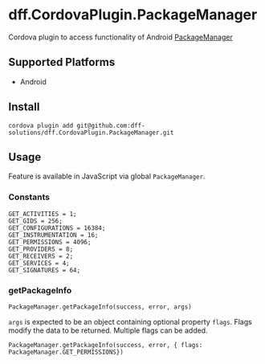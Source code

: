 # dff.CordovaPlugin.PackageManager

Cordova plugin to access functionality of Android [PackageManager](http://developer.android.com/reference/android/content/pm/PackageManager.html "PackageManager")

## Supported Platforms
  * Android
  
## Install

    cordova plugin add git@github.com:dff-solutions/dff.CordovaPlugin.PackageManager.git
    
## Usage
Feature is available in JavaScript via global `PackageManager`.

### Constants

    GET_ACTIVITIES = 1;
    GET_GIDS = 256;
    GET_CONFIGURATIONS = 16384;
    GET_INSTRUMENTATION = 16;
    GET_PERMISSIONS = 4096;
    GET_PROVIDERS = 8;
    GET_RECEIVERS = 2;
    GET_SERVICES = 4;
    GET_SIGNATURES = 64;

### getPackageInfo

    PackageManager.getPackageInfo(success, error, args)

`args` is expected to be an object containing optional property `flags`. Flags modify the data to be returned.
Multiple flags can be added.

    PackageManager.getPackageInfo(success, error, { flags: PackageManager.GET_PERMISSIONS})
